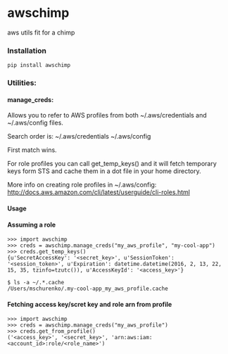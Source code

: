 # awschimp
aws utils fit for a chimp

### Installation
```shell
pip install awschimp
```

### Utilities:

#### manage_creds:

Allows you to refer to AWS profiles from both ~/.aws/credentials and
~/.aws/config files.

Search order is:
~/.aws/credentials
~/.aws/config

First match wins.

For role profiles you can call get_temp_keys() and it will fetch temporary keys
form STS and cache them in a dot file in your home directory.

More info on creating role profiles in ~/.aws/config:<br>
http://docs.aws.amazon.com/cli/latest/userguide/cli-roles.html

#### Usage

#### Assuming a role
```shell
>>> import awschimp
>>> creds = awschimp.manage_creds("my_aws_profile", "my-cool-app")
>>> creds.get_temp_keys()
{u'SecretAccessKey': '<secret_key>', u'SessionToken': '<session_token>', u'Expiration': datetime.datetime(2016, 2, 13, 22, 15, 35, tzinfo=tzutc()), u'AccessKeyId': '<access_key>'}
```

```shell
$ ls -a ~/.*.cache
/Users/mschurenko/.my-cool-app_my_aws_profile.cache
```

#### Fetching access key/scret key and role arn from profile
```shell
>>> import awschimp
>>> creds = awschimp.manage_creds("my_aws_profile")
>>> creds.get_from_profile()
('<access_key>', '<secret_key>', 'arn:aws:iam:<account_id>:role/<role_name>')
```
